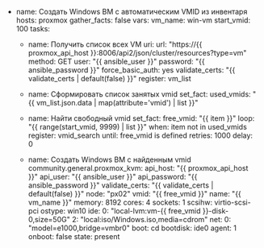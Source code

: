 - name: Создать Windows ВМ с автоматическим VMID из инвентаря
  hosts: proxmox
  gather_facts: false
  vars:
    vm_name: win-vm
    start_vmid: 100
  tasks:
    - name: Получить список всех VM
      uri:
        url: "https://{{ proxmox_api_host }}:8006/api2/json/cluster/resources?type=vm"
        method: GET
        user: "{{ ansible_user }}"
        password: "{{ ansible_password }}"
        force_basic_auth: yes
        validate_certs: "{{ validate_certs | default(false) }}"
      register: vm_list

    - name: Сформировать список занятых vmid
      set_fact:
        used_vmids: "{{ vm_list.json.data | map(attribute='vmid') | list }}"

    - name: Найти свободный vmid
      set_fact:
        free_vmid: "{{ item }}"
      loop: "{{ range(start_vmid, 9999) | list }}"
      when: item not in used_vmids
      register: vmid_search
      until: free_vmid is defined
      retries: 1000
      delay: 0

    - name: Создать Windows ВМ с найденным vmid
      community.general.proxmox_kvm:
        api_host: "{{ proxmox_api_host }}"
        api_user: "{{ ansible_user }}"
        api_password: "{{ ansible_password }}"
        validate_certs: "{{ validate_certs | default(false) }}"
        node: "px02"
        vmid: "{{ free_vmid }}"
        name: "{{ vm_name }}"
        memory: 8192
        cores: 4
        sockets: 1
        scsihw: virtio-scsi-pci
        ostype: win10
        ide:
          0: "local-lvm:vm-{{ free_vmid }}-disk-0,size=50G"
          2: "local:iso/Windows.iso,media=cdrom"
        net:
          0: "model=e1000,bridge=vmbr0"
        boot: cd
        bootdisk: ide0
        agent: 1
        onboot: false
        state: present
